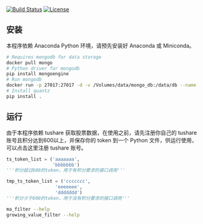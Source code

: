 [![Build Status](https://travis-ci.com/zhangyuz/quantz.svg?token=Dy7SZxVytRKD6vwS4HXe&branch=master)](https://travis-ci.com/zhangyuz/quantz)     [![License](https://img.shields.io/badge/License-Apache%202.0-blue.svg)](https://opensource.org/licenses/Apache-2.0)

## 安装

本程序依赖 Anaconda Python 环境，请预先安装好 Anaconda 或 Miniconda。

```bash
# Requires mongodb for data storage
docker pull mongo
# Python driver for mongodb
pip install mongoengine
# Run mongodb
docker run -p 27017:27017 -d -v /Volumes/data/mongo_db:/data/db --name mongo_quant mongo
# Install quantz
pip install .
```

## 运行

由于本程序依赖 tushare 获取股票数据，在使用之前，请先注册你自己的 tushare 账号且积分达到600以上，并保存你的 token 到一个 Python 文件，供运行使用，可以点击这里注册 tushare 账号。

``` Python
ts_token_list = ('aaaaaaa',
                 'bbbbbbb')
'''积分超过600的token，用于有积分要求的接口调用'''

tmp_ts_token_list = ('ccccccc',
                  'eeeeeee',
                  'ddddddd')
'''积分少于600的token，用于没有积分要求的接口调用'''
```

```bash
ma_filter --help
growing_value_filter --help
```

